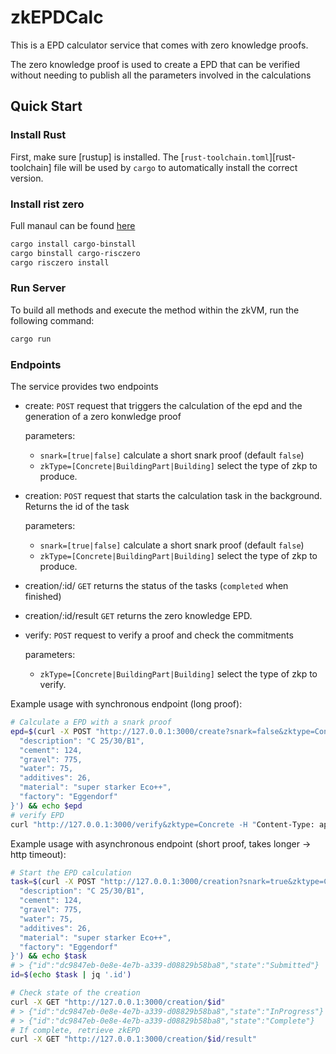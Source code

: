 # zkEPDCalc

This is a EPD calculator service that comes with zero knowledge proofs.

The zero knowledge proof is used to create a EPD that can be verified without
needing to publish all the parameters involved in the calculations


## Quick Start

### Install Rust
First, make sure [rustup] is installed. The
[`rust-toolchain.toml`][rust-toolchain] file will be used by `cargo` to
automatically install the correct version.

### Install rist zero
Full manaul can be found [here](https://dev.risczero.com/api/zkvm/install)
```bash
cargo install cargo-binstall
cargo binstall cargo-risczero
cargo risczero install
```

### Run Server

To build all methods and execute the method within the zkVM, run the following
command:

```bash
cargo run
```
### Endpoints

The service provides two endpoints
- create: `POST` request that triggers the calculation of the epd and the generation of a zero konwledge proof

  parameters: 
  - `snark=[true|false]` calculate a short snark proof (default `false`) 
  - `zkType=[Concrete|BuildingPart|Building]` select the type of zkp to produce.
- creation: `POST` request that starts the calculation task in the background. Returns the id of the task
  
  parameters:
  - `snark=[true|false]` calculate a short snark proof (default `false`)
  - `zkType=[Concrete|BuildingPart|Building]` select the type of zkp to produce.
- creation/:id/ `GET` returns the status of the tasks (`completed` when finished)
- creation/:id/result `GET` returns the zero knowledge EPD.
- verify: `POST` request to verify a proof and check the commitments

  parameters:
  - `zkType=[Concrete|BuildingPart|Building]` select the type of zkp to verify.

Example usage with synchronous endpoint (long proof):
```bash
# Calculate a EPD with a snark proof 
epd=$(curl -X POST "http://127.0.0.1:3000/create?snark=false&zktype=Concrete" -H "Content-Type: application/json" -d '{
  "description": "C 25/30/B1",
  "cement": 124,
  "gravel": 775,
  "water": 75,
  "additives": 26,
  "material": "super starker Eco++",
  "factory": "Eggendorf"
}') && echo $epd
# verify EPD
curl "http://127.0.0.1:3000/verify&zktype=Concrete -H "Content-Type: application/json" -d $epd
```

Example usage with asynchronous endpoint (short proof, takes longer -> http timeout):
```bash
# Start the EPD calculation
task=$(curl -X POST "http://127.0.0.1:3000/creation?snark=true&zktype=Concrete" -H "Content-Type: application/json" -d '{
  "description": "C 25/30/B1",
  "cement": 124,
  "gravel": 775,
  "water": 75,
  "additives": 26,
  "material": "super starker Eco++",
  "factory": "Eggendorf"
}') && echo $task
# > {"id":"dc9847eb-0e8e-4e7b-a339-d08829b58ba8","state":"Submitted"}
id=$(echo $task | jq '.id')

# Check state of the creation
curl -X GET "http://127.0.0.1:3000/creation/$id"
# > {"id":"dc9847eb-0e8e-4e7b-a339-d08829b58ba8","state":"InProgress"} ⟲
# > {"id":"dc9847eb-0e8e-4e7b-a339-d08829b58ba8","state":"Complete"}
# If complete, retrieve zkEPD
curl -X GET "http://127.0.0.1:3000/creation/$id/result"
```
